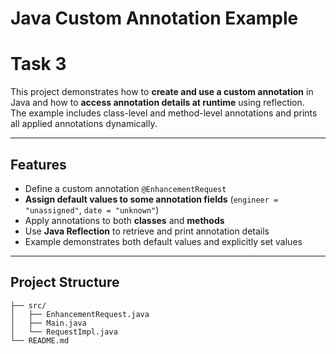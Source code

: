 # Java Custom Annotation Example 
# Task 3

This project demonstrates how to **create and use a custom annotation** in Java and how to **access annotation details at runtime** using reflection.  
The example includes class-level and method-level annotations and prints all applied annotations dynamically.

---

## **Features**

- Define a custom annotation `@EnhancementRequest`
- **Assign default values to some annotation fields** (`engineer = "unassigned"`, `date = "unknown"`)
- Apply annotations to both **classes** and **methods**
- Use **Java Reflection** to retrieve and print annotation details
- Example demonstrates both default values and explicitly set values

---

## **Project Structure**

```text
├── src/
│   ├── EnhancementRequest.java
│   ├── Main.java
│   └── RequestImpl.java
└── README.md